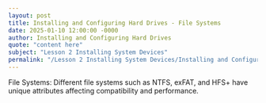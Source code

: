 ```yaml
---
layout: post
title: Installing and Configuring Hard Drives - File Systems
date: 2025-01-10 12:00:00 -0000
author: Installing and Configuring Hard Drives
quote: "content here"
subject: "Lesson 2 Installing System Devices"
permalink: "/Lesson 2 Installing System Devices/Installing and Configuring Hard Drives/Installing and Configuring Hard Drives - File Systems"
---
```


File Systems: Different file systems such as NTFS, exFAT, and HFS+ have unique attributes affecting compatibility and performance.
